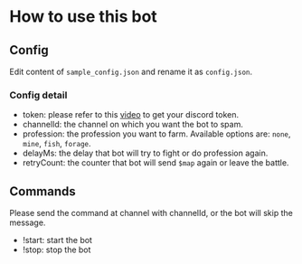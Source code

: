 # How to use this bot

## Config

Edit content of `sample_config.json` and rename it as `config.json`.

### Config detail

- token: please refer to this [video](https://youtu.be/_4s2DpUhLGQ?si=Y_SXTWQzs9s-n6D8&t=180) to get your discord token.
- channelId: the channel on which you want the bot to spam.
- profession: the profession you want to farm. Available options are: `none`, `mine`, `fish`, `forage`.
- delayMs: the delay that bot will try to fight or do profession again.
- retryCount: the counter that bot will send `$map` again or leave the battle.

## Commands

Please send the command at channel with channelId, or the bot will skip the message.

- !start: start the bot
- !stop: stop the bot